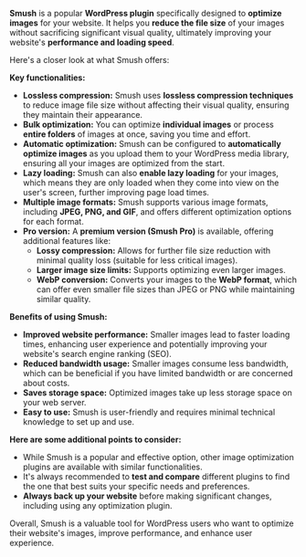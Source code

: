 **Smush** is a popular **WordPress plugin** specifically designed to **optimize images** for your website. It helps you **reduce the file size** of your images without sacrificing significant visual quality, ultimately improving your website's **performance and loading speed**.

Here's a closer look at what Smush offers:

**Key functionalities:**

- **Lossless compression:** Smush uses **lossless compression techniques** to reduce image file size without affecting their visual quality, ensuring they maintain their appearance.
- **Bulk optimization:** You can optimize **individual images** or process **entire folders** of images at once, saving you time and effort.
- **Automatic optimization:** Smush can be configured to **automatically optimize images** as you upload them to your WordPress media library, ensuring all your images are optimized from the start.
- **Lazy loading:** Smush can also **enable lazy loading** for your images, which means they are only loaded when they come into view on the user's screen, further improving page load times.
- **Multiple image formats:** Smush supports various image formats, including **JPEG, PNG, and GIF**, and offers different optimization options for each format.
- **Pro version:** A **premium version (Smush Pro)** is available, offering additional features like:
    - **Lossy compression:** Allows for further file size reduction with minimal quality loss (suitable for less critical images).
    - **Larger image size limits:** Supports optimizing even larger images.
    - **WebP conversion:** Converts your images to the **WebP format**, which can offer even smaller file sizes than JPEG or PNG while maintaining similar quality.

**Benefits of using Smush:**

- **Improved website performance:** Smaller images lead to faster loading times, enhancing user experience and potentially improving your website's search engine ranking (SEO).
- **Reduced bandwidth usage:** Smaller images consume less bandwidth, which can be beneficial if you have limited bandwidth or are concerned about costs.
- **Saves storage space:** Optimized images take up less storage space on your web server.
- **Easy to use:** Smush is user-friendly and requires minimal technical knowledge to set up and use.

**Here are some additional points to consider:**

- While Smush is a popular and effective option, other image optimization plugins are available with similar functionalities.
- It's always recommended to **test and compare** different plugins to find the one that best suits your specific needs and preferences.
- **Always back up your website** before making significant changes, including using any optimization plugin.

Overall, Smush is a valuable tool for WordPress users who want to optimize their website's images, improve performance, and enhance user experience.